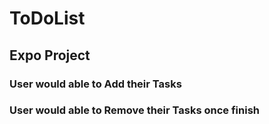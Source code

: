 # ToDoList
## Expo Project

### User would able to Add their Tasks
### User would able to Remove their Tasks once finish
